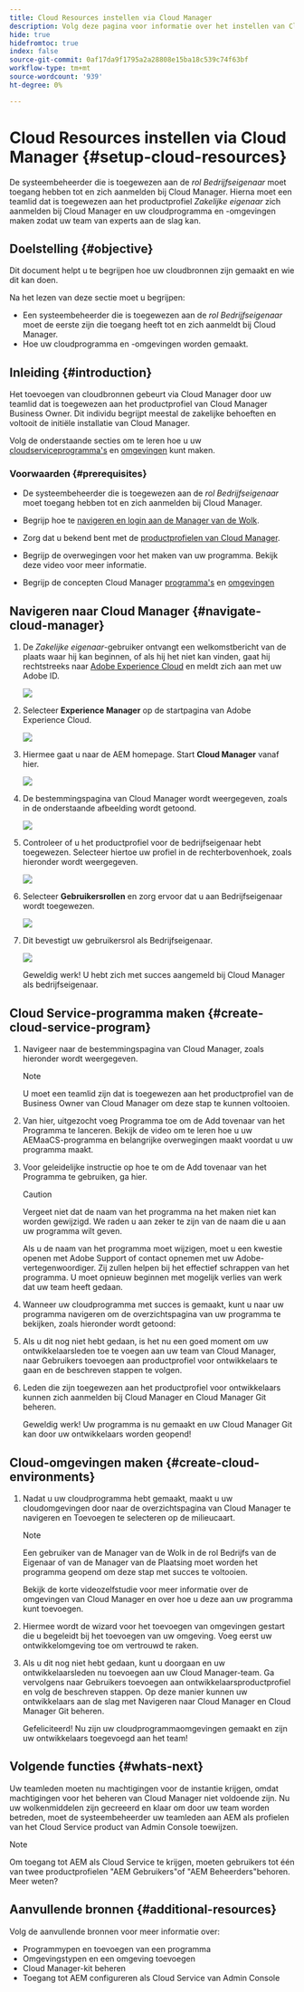 ```yaml
---
title: Cloud Resources instellen via Cloud Manager
description: Volg deze pagina voor informatie over het instellen van Cloud Resources via Cloud Manager
hide: true
hidefromtoc: true
index: false
source-git-commit: 0af17da9f1795a2a28808e15ba18c539c74f63bf
workflow-type: tm+mt
source-wordcount: '939'
ht-degree: 0%

---
```


# Cloud Resources instellen via Cloud Manager {#setup-cloud-resources}

De systeembeheerder die is toegewezen aan de *rol Bedrijfseigenaar* moet toegang hebben tot en zich aanmelden bij Cloud Manager. Hierna moet een teamlid dat is toegewezen aan het productprofiel *Zakelijke eigenaar* zich aanmelden bij Cloud Manager en uw cloudprogramma en -omgevingen maken zodat uw team van experts aan de slag kan.

## Doelstelling {#objective}

Dit document helpt u te begrijpen hoe uw cloudbronnen zijn gemaakt en wie dit kan doen.

Na het lezen van deze sectie moet u begrijpen:

* Een systeembeheerder die is toegewezen aan de *rol Bedrijfseigenaar* moet de eerste zijn die toegang heeft tot en zich aanmeldt bij Cloud Manager.
* Hoe uw cloudprogramma en -omgevingen worden gemaakt.

## Inleiding {#introduction}

Het toevoegen van cloudbronnen gebeurt via Cloud Manager door uw teamlid dat is toegewezen aan het productprofiel van Cloud Manager Business Owner. Dit individu begrijpt meestal de zakelijke behoeften en voltooit de initiële installatie van Cloud Manager.

Volg de onderstaande secties om te leren hoe u uw [cloudserviceprogramma&#39;s](#create-cloud-service-program) en [omgevingen](#create-cloud-environments) kunt maken.

### Voorwaarden {#prerequisites}

* De systeembeheerder die is toegewezen aan de *rol Bedrijfseigenaar* moet toegang hebben tot en zich aanmelden bij Cloud Manager.

* Begrijp hoe te [navigeren en login aan de Manager van de Wolk](https://experienceleague.adobe.com/docs/experience-manager-cloud-service/onboarding/what-is-required/navigate-to-cloud-manager.html?lang=en).

* Zorg dat u bekend bent met de [productprofielen van Cloud Manager](https://experienceleague.adobe.com/docs/experience-manager-cloud-service/onboarding/onboarding-concepts/aem-cs-team-product-profiles.html?lang=en#cloud-manager-product-profiles).

* Begrijp de overwegingen voor het maken van uw programma. Bekijk deze video voor meer informatie.

* Begrijp de concepten Cloud Manager [programma&#39;s](https://experienceleague.adobe.com/docs/experience-manager-cloud-service/onboarding/getting-access/understand-program-types.html?lang=en) en [omgevingen](https://experienceleague.adobe.com/docs/experience-manager-cloud-service/implementing/using-cloud-manager/manage-environments.html?lang=en)

## Navigeren naar Cloud Manager {#navigate-cloud-manager}

1. De *Zakelijke eigenaar*-gebruiker ontvangt een welkomstbericht van de plaats waar hij kan beginnen, of als hij het niet kan vinden, gaat hij rechtstreeks naar [Adobe Experience Cloud](https://experience.adobe.com/#/@ccs/home) en meldt zich aan met uw Adobe ID.

   ![](/help/onboarding/onboarding-journey/assets/setup-resources1.png)

1. Selecteer **Experience Manager** op de startpagina van Adobe Experience Cloud.

   ![](/help/onboarding/onboarding-journey/assets/setup-resources2.png)

1. Hiermee gaat u naar de AEM homepage. Start **Cloud Manager** vanaf hier.

   ![](/help/onboarding/onboarding-journey/assets/setup-resources3.png)

1. De bestemmingspagina van Cloud Manager wordt weergegeven, zoals in de onderstaande afbeelding wordt getoond.

   ![](/help/onboarding/onboarding-journey/assets/setup-resources4.png)

1. Controleer of u het productprofiel voor de bedrijfseigenaar hebt toegewezen. Selecteer hiertoe uw profiel in de rechterbovenhoek, zoals hieronder wordt weergegeven.

   ![](/help/onboarding/onboarding-journey/assets/setup-resources5.png)

1. Selecteer **Gebruikersrollen** en zorg ervoor dat u aan Bedrijfseigenaar wordt toegewezen.

   ![](/help/onboarding/onboarding-journey/assets/setup-resources6.png)

1. Dit bevestigt uw gebruikersrol als Bedrijfseigenaar.

   ![](/help/onboarding/onboarding-journey/assets/setup-resources7.png)

   Geweldig werk! U hebt zich met succes aangemeld bij Cloud Manager als bedrijfseigenaar.

## Cloud Service-programma maken {#create-cloud-service-program}


1. Navigeer naar de bestemmingspagina van Cloud Manager, zoals hieronder wordt weergegeven.

   >[!NOTE]
   >U moet een teamlid zijn dat is toegewezen aan het productprofiel van de Business Owner van Cloud Manager om deze stap te kunnen voltooien.

1. Van hier, uitgezocht voeg Programma toe om de Add tovenaar van het Programma te lanceren. Bekijk de video om te leren hoe u uw AEMaaCS-programma en belangrijke overwegingen maakt voordat u uw programma maakt.

1. Voor geleidelijke instructie op hoe te om de Add tovenaar van het Programma te gebruiken, ga hier.

   >[!CAUTION]
   >Vergeet niet dat de naam van het programma na het maken niet kan worden gewijzigd. We raden u aan zeker te zijn van de naam die u aan uw programma wilt geven.

   Als u de naam van het programma moet wijzigen, moet u een kwestie openen met Adobe Support of contact opnemen met uw Adobe-vertegenwoordiger. Zij zullen helpen bij het effectief schrappen van het programma. U moet opnieuw beginnen met mogelijk verlies van werk dat uw team heeft gedaan.

1. Wanneer uw cloudprogramma met succes is gemaakt, kunt u naar uw programma navigeren om de overzichtspagina van uw programma te bekijken, zoals hieronder wordt getoond:

1. Als u dit nog niet hebt gedaan, is het nu een goed moment om uw ontwikkelaarsleden toe te voegen aan uw team van Cloud Manager, naar Gebruikers toevoegen aan productprofiel voor ontwikkelaars te gaan en de beschreven stappen te volgen.

1. Leden die zijn toegewezen aan het productprofiel voor ontwikkelaars kunnen zich aanmelden bij Cloud Manager en Cloud Manager Git beheren.


   Geweldig werk! Uw programma is nu gemaakt en uw Cloud Manager Git kan door uw ontwikkelaars worden geopend!


## Cloud-omgevingen maken {#create-cloud-environments}

1. Nadat u uw cloudprogramma hebt gemaakt, maakt u uw cloudomgevingen door naar de overzichtspagina van Cloud Manager te navigeren en Toevoegen te selecteren op de milieucaart.

   >[!NOTE]
   >Een gebruiker van de Manager van de Wolk in de rol Bedrijfs van de Eigenaar of van de Manager van de Plaatsing moet worden het programma geopend om deze stap met succes te voltooien.

   Bekijk de korte videozelfstudie voor meer informatie over de omgevingen van Cloud Manager en over hoe u deze aan uw programma kunt toevoegen.

1. Hiermee wordt de wizard voor het toevoegen van omgevingen gestart die u begeleidt bij het toevoegen van uw omgeving. Voeg eerst uw ontwikkelomgeving toe om vertrouwd te raken.

1. Als u dit nog niet hebt gedaan, kunt u doorgaan en uw ontwikkelaarsleden nu toevoegen aan uw Cloud Manager-team. Ga vervolgens naar Gebruikers toevoegen aan ontwikkelaarsproductprofiel en volg de beschreven stappen. Op deze manier kunnen uw ontwikkelaars aan de slag met Navigeren naar Cloud Manager en Cloud Manager Git beheren.


   Gefeliciteerd! Nu zijn uw cloudprogrammaomgevingen gemaakt en zijn uw ontwikkelaars toegevoegd aan het team!

## Volgende functies {#whats-next}

Uw teamleden moeten nu machtigingen voor de instantie krijgen, omdat machtigingen voor het beheren van Cloud Manager niet voldoende zijn. Nu uw wolkenmiddelen zijn gecreeerd en klaar om door uw team worden betreden, moet de systeembeheerder uw teamleden aan AEM als profielen van het Cloud Service product van Admin Console toewijzen.

>[!NOTE]
>Om toegang tot AEM als Cloud Service te krijgen, moeten gebruikers tot één van twee productprofielen &quot;AEM Gebruikers&quot;of &quot;AEM Beheerders&quot;behoren. Meer weten?

## Aanvullende bronnen {#additional-resources}

Volg de aanvullende bronnen voor meer informatie over:

* Programmypen en toevoegen van een programma
* Omgevingstypen en een omgeving toevoegen
* Cloud Manager-kit beheren
* Toegang tot AEM configureren als Cloud Service van Admin Console
